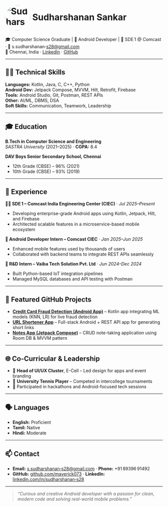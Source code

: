 # <img src="assets/avatar.jpg" alt="Sudharshanan Sankar" width="80" height="80" style="border-radius:50%; vertical-align:middle;"> Sudharshanan Sankar

🎓 Computer Science Graduate | 🤖 Android Developer | 💼 SDE 1 @ Comcast · 📧 s.sudharshanan‑s28@gmail.com  
📍 Chennai, India · [LinkedIn](https://linkedin.com/in/sudharshanan-s28) · [GitHub](https://github.com/maverick073)

---

## 👨‍💻 Technical Skills

**Languages:** Kotlin, Java, C, C++, Python  
**Android Dev:** Jetpack Compose, MVVM, Hilt, Retrofit, Firebase  
**Tools:** Android Studio, Git, Postman, REST APIs  
**Other:** AI/ML, DBMS, DSA  
**Soft Skills:** Communication, Teamwork, Leadership

---

## 🎓 Education

**B.Tech in Computer Science and Engineering**  
_SASTRA University_ (2021–2025) · **CGPA:** 8.4  

**DAV Boys Senior Secondary School, Chennai**  
- 12th Grade (CBSE) – 96% (2021)  
- 10th Grade (CBSE) – 93% (2019)

---

## 💼 Experience

**🧑‍💻 SDE 1 – Comcast India Engineering Center (CIEC)** · *Jul 2025–Present*  
- Developing enterprise-grade Android apps using Kotlin, Jetpack, Hilt, and Firebase  
- Architected scalable features in a microservice-based mobile ecosystem

**🚀 Android Developer Intern – Comcast CIEC** · *Jan 2025–Jun 2025*  
- Enhanced mobile features used by thousands of users  
- Collaborated with backend teams to integrate REST APIs seamlessly

**🔧 R&D Intern – Vaiba Tech Solution Pvt. Ltd** · *Jun 2024–Dec 2024*  
- Built Python-based IoT integration pipelines  
- Managed MySQL databases and API testing with Postman

---

## 📱 Featured GitHub Projects

- **[Credit Card Fraud Detection (Android App)](https://github.com/maverick073/cc-fraud-android)** – Kotlin app integrating ML models (KNN, LR) for live fraud detection  
- **[URL Shortener App](https://github.com/maverick073/url-shortener-android)** – Full-stack Android + REST API app for generating short links  
- **[Notes App (Jetpack Compose)](https://github.com/maverick073/notes-compose)** – CRUD note-taking application using Room DB & MVVM pattern

---

## 🌐 Co-Curricular & Leadership

- 🎨 **Head of UI/UX Cluster**, E-Cell – Led design for apps and event branding  
- 🎾 **University Tennis Player** – Competed in intercollege tournaments  
- 🧠 Participated in hackathons and Android-focused tech sessions

---

## 🗣️ Languages

- **English:** Proficient  
- **Tamil:** Native  
- **Hindi:** Moderate

---

## 📫 Contact

- **Email:** [s.sudharshanan‑s28@gmail.com](mailto:s.sudharshanan‑s28@gmail.com) · **Phone:** +91 89396 91492  
- **GitHub:** [github.com/maverick073](https://github.com/maverick073) · **LinkedIn:** [linkedin.com/in/sudharshanan‑s28](https://linkedin.com/in/sudharshanan-s28)

---

> _“Curious and creative Android developer with a passion for clean, modern code and solving real-world mobile problems.”_
